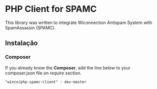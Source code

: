 PHP Client for SPAMC
=====

This library was written to integrate Wiconnection Antispam System with SpamAssassin (SPAMC).

## Instalação
### Composer

If you already know the **Composer**, add the line below to your composer.json file on *require* section.

```
"winco/php-spamc-client" : dev-master
```
